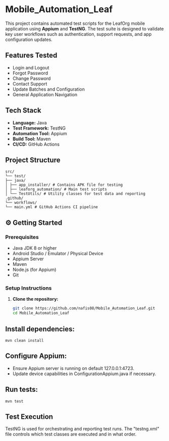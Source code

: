 # Mobile_Automation_Leaf

This project contains automated test scripts for the LeafOrg mobile application using **Appium** and **TestNG**. The test suite is designed to validate key user workflows such as authentication, support requests, and app configuration updates.

## Features Tested

- Login and Logout
- Forgot Password
- Change Password
- Contact Support
- Update Batches and Configuration
- General Application Navigation

## Tech Stack

- **Language:** Java
- **Test Framework:** TestNG
- **Automation Tool:** Appium
- **Build Tool:** Maven
- **CI/CD:** GitHub Actions

## Project Structure
```
src/
└── test/
├── java/
│ ├── app_installer/ # Contains APK file for testing
│ ├── leaforg_automation/ # Main test scripts
│ └── TestUtils/ # Utility classes for test data and reporting
.github/
└── workflows/
└── main.yml # GitHub Actions CI pipeline
```

## ⚙️ Getting Started

### Prerequisites

- Java JDK 8 or higher
- Android Studio / Emulator / Physical Device
- Appium Server
- Maven
- Node.js (for Appium)
- Git

### Setup Instructions

1. **Clone the repository:**
   ```bash
   git clone https://github.com/nafis08/Mobile_Automation_Leaf.git
   cd Mobile_Automation_Leaf
   ```
## Install dependencies:
```
mvn clean install
```
## Configure Appium:
- Ensure Appium server is running on default 127.0.0.1:4723.
- Update device capabilities in ConfigurationAppium.java if necessary.

## Run tests:
```
mvn test
```
## Test Execution
TestNG is used for orchestrating and reporting test runs. The "testng.xml" file controls which test classes are executed and in what order.
